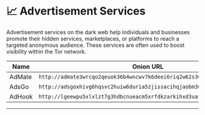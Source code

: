 # 📈 Advertisement Services

Advertisement services on the dark web help individuals and businesses promote their hidden services, marketplaces, or platforms to reach a targeted anonymous audience. These services are often used to boost visibility within the Tor network.

| Name             | Onion URL                                     |
|------------------|-----------------------------------------------|
| AdMate | `http://admate3wrcqo2qeuok36b4wncwv7k6deei6riq2w62s36htgyahsaaqd.onion/` |
| AdsGo | `http://adsgoxhivg6hqsvc2huiw6duria5zjissacihqjaobm36kc5dpu2atid.onion/` |
| AdHook | `http://lgeewpu5xlxlzt7g3hdbcnueacm5xrfdkzarkihxd3uatpwroafcspqd.onion/` |

---
